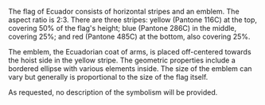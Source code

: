 The flag of Ecuador consists of horizontal stripes and an emblem. The aspect ratio is 2:3. There are three stripes: yellow (Pantone 116C) at the top, covering 50% of the flag's height; blue (Pantone 286C) in the middle, covering 25%; and red (Pantone 485C) at the bottom, also covering 25%.

The emblem, the Ecuadorian coat of arms, is placed off-centered towards the hoist side in the yellow stripe. The geometric properties include a bordered ellipse with various elements inside. The size of the emblem can vary but generally is proportional to the size of the flag itself.

As requested, no description of the symbolism will be provided.